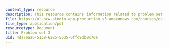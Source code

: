 ```yaml
---
content_type: resource
description: This resource contains information related to problem set 3.
file: https://ol-ocw-studio-app-production.s3.amazonaws.com/courses/ec-722-special-topics-at-edgerton-center-developing-world-prosthetics-spring-2010/4da76aa65138628556356ffc9db0c70a_MITEC_722S10_pset3.pdf
file_type: application/pdf
resourcetype: Document
title: Problem set 3
uid: 4da76aa6-5138-6285-5635-6ffc9db0c70a
---
```

